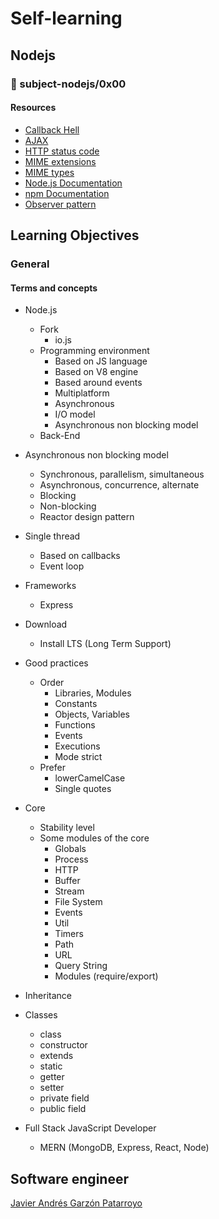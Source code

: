 # Self-learning
## Nodejs
### :open_file_folder: subject-nodejs/0x00

#### Resources
* [Callback Hell](http://callbackhell.com/)
* [AJAX](https://uniwebsidad.com/libros/ajax/capitulo-7)
* [HTTP status code](https://es.wikipedia.org/wiki/Anexo:C%C3%B3digos_de_estado_HTTP)
* [MIME extensions](https://es.wikipedia.org/wiki/Multipurpose_Internet_Mail_Extensions)
* [MIME types](http://sites.utoronto.ca/webdocs/HTMLdocs/Book/Book-3ed/appb/mimetype.html)
* [Node.js Documentation](https://nodejs.org/api/)
* [npm Documentation](https://docs.npmjs.com/)
* [Observer pattern](https://en.wikipedia.org/wiki/Observer_pattern)

## Learning Objectives
### General
#### Terms and concepts
* Node.js
  * Fork
    - io.js
  * Programming environment
    - Based on JS language
    - Based on V8 engine
    - Based around events
    - Multiplatform
    - Asynchronous
    - I/O model
    - Asynchronous non blocking model
  - Back-End
* Asynchronous non blocking model
  - Synchronous, parallelism, simultaneous
  - Asynchronous, concurrence, alternate
  - Blocking
  - Non-blocking
  - Reactor design pattern
* Single thread
  - Based on callbacks
  - Event loop
* Frameworks
  - Express
* Download
  - Install LTS (Long Term Support)
* Good practices
  * Order
    - Libraries, Modules
    - Constants
    - Objects, Variables
    - Functions
    - Events
    - Executions
    - Mode strict
  * Prefer
    - lowerCamelCase
    - Single quotes
* Core
  - Stability level
  * Some modules of the core
    - Globals
    - Process
    - HTTP
    - Buffer
    - Stream
    - File System
    - Events
    - Util
    - Timers
    - Path
    - URL
    - Query String
    - Modules (require/export)
* Inheritance
* Classes
  - class
  - constructor
  - extends
  - static
  - getter
  - setter
  - private field
  - public field

* Full Stack JavaScript Developer
  - MERN (MongoDB, Express, React, Node)

## Software engineer
[Javier Andrés Garzón Patarroyo](https://www.javierandresgp.com/)
